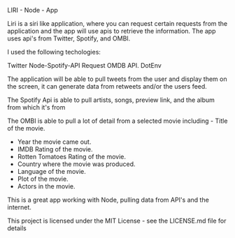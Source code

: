LIRI - Node - App

Liri is a siri like application, where you can request certain requests from the application and the app will use apis to retrieve the information. The app uses api's from Twitter, Spotify, and OMBI. 

I used the following techologies:

Twitter
Node-Spotify-API
Request
OMDB API.
DotEnv

The application will be able to pull tweets from the user and display them on the screen, it can generate data from retweets and/or the users feed. 

The Spotify Api is able to pull artists, songs, preview link, and the album from which it's from

The OMBI is able to pull a lot of detail from a selected movie including - Title of the movie.
   * Year the movie came out.
   * IMDB Rating of the movie.
   * Rotten Tomatoes Rating of the movie.
   * Country where the movie was produced.
   * Language of the movie.
   * Plot of the movie.
   * Actors in the movie.

This is a great app working with Node, pulling data from API's and the internet.

This project is licensed under the MIT License - see the LICENSE.md file for details


